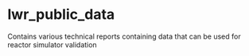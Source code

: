 # lwr_public_data
Contains various technical reports containing data that can be used for reactor simulator validation
